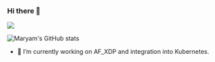 ### Hi there 👋

<!--
**maryamtahhan/maryamtahhan** is a ✨ _special_ ✨ repository because its `README.md` (this file) appears on your GitHub profile.

Here are some ideas to get you started:

- 🔭 I’m currently working on ...
- 🌱 I’m currently learning ...
- 👯 I’m looking to collaborate on ...
- 🤔 I’m looking for help with ...
- 💬 Ask me about ...
- 📫 How to reach me: ...
- 😄 Pronouns: ...
- ⚡ Fun fact: ...
-->

![](https://komarev.com/ghpvc/?username=maryamtahhan)

![Maryam's GitHub stats](https://github-readme-stats.vercel.app/api?username=maryamtahhan&show_icons=true&theme=dark)

- 🔭 I’m currently working on AF_XDP and integration into Kubernetes.
